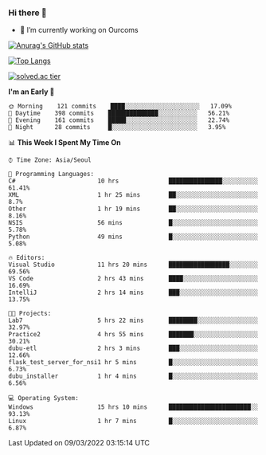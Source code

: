 ### Hi there 👋

- 🔭 I’m currently working on Ourcoms

<!--
**Rhange/Rhange** is a ✨ _special_ ✨ repository because its `README.md` (this file) appears on your GitHub profile.

Here are some ideas to get you started:

- 🌱 I’m currently learning ...
- 👯 I’m looking to collaborate on ...
- 🤔 I’m looking for help with ...
- 💬 Ask me about ...
- 📫 How to reach me: ...
- 😄 Pronouns: ...
- ⚡ Fun fact: ...
-->

[![Anurag's GitHub stats](https://github-readme-stats.vercel.app/api?username=rhange&show_icons=true&theme=gruvbox)](https://github.com/anuraghazra/github-readme-stats)

[![Top Langs](https://github-readme-stats.vercel.app/api/top-langs/?username=rhange&layout=compact&theme=gruvbox)](https://github.com/anuraghazra/github-readme-stats)

[![solved.ac tier](http://mazassumnida.wtf/api/generate_badge?boj=rhange0511)](https://solved.ac/rhange0511)

  <!--START_SECTION:waka-->
**I'm an Early 🐤** 

```text
🌞 Morning    121 commits    ████░░░░░░░░░░░░░░░░░░░░░   17.09% 
🌆 Daytime    398 commits    ██████████████░░░░░░░░░░░   56.21% 
🌃 Evening    161 commits    █████░░░░░░░░░░░░░░░░░░░░   22.74% 
🌙 Night      28 commits     █░░░░░░░░░░░░░░░░░░░░░░░░   3.95%

```


📊 **This Week I Spent My Time On** 

```text
⌚︎ Time Zone: Asia/Seoul

💬 Programming Languages: 
C#                       10 hrs              ███████████████░░░░░░░░░░   61.41% 
XML                      1 hr 25 mins        ██░░░░░░░░░░░░░░░░░░░░░░░   8.7% 
Other                    1 hr 19 mins        ██░░░░░░░░░░░░░░░░░░░░░░░   8.16% 
NSIS                     56 mins             █░░░░░░░░░░░░░░░░░░░░░░░░   5.78% 
Python                   49 mins             █░░░░░░░░░░░░░░░░░░░░░░░░   5.08%

🔥 Editors: 
Visual Studio            11 hrs 20 mins      █████████████████░░░░░░░░   69.56% 
VS Code                  2 hrs 43 mins       ████░░░░░░░░░░░░░░░░░░░░░   16.69% 
IntelliJ                 2 hrs 14 mins       ███░░░░░░░░░░░░░░░░░░░░░░   13.75%

🐱‍💻 Projects: 
Lab7                     5 hrs 22 mins       ████████░░░░░░░░░░░░░░░░░   32.97% 
Practice2                4 hrs 55 mins       ███████░░░░░░░░░░░░░░░░░░   30.21% 
dubu-etl                 2 hrs 3 mins        ███░░░░░░░░░░░░░░░░░░░░░░   12.66% 
flask_test_server_for_nsi1 hr 5 mins         █░░░░░░░░░░░░░░░░░░░░░░░░   6.73% 
dubu_installer           1 hr 4 mins         █░░░░░░░░░░░░░░░░░░░░░░░░   6.56%

💻 Operating System: 
Windows                  15 hrs 10 mins      ███████████████████████░░   93.13% 
Linux                    1 hr 7 mins         █░░░░░░░░░░░░░░░░░░░░░░░░   6.87%

```


 Last Updated on 09/03/2022 03:15:14 UTC
<!--END_SECTION:waka-->
